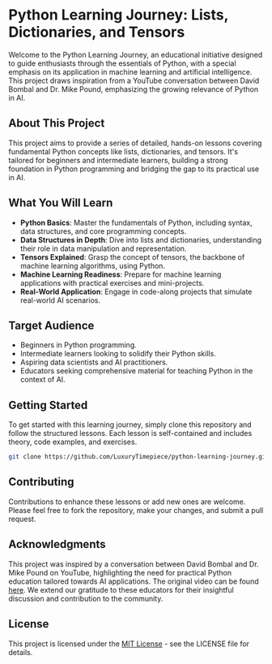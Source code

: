 

# Python Learning Journey: Lists, Dictionaries, and Tensors

Welcome to the Python Learning Journey, an educational initiative designed to guide enthusiasts through the essentials of Python, with a special emphasis on its application in machine learning and artificial intelligence. This project draws inspiration from a YouTube conversation between David Bombal and Dr. Mike Pound, emphasizing the growing relevance of Python in AI.

## About This Project

This project aims to provide a series of detailed, hands-on lessons covering fundamental Python concepts like lists, dictionaries, and tensors. It's tailored for beginners and intermediate learners, building a strong foundation in Python programming and bridging the gap to its practical use in AI.

## What You Will Learn

- **Python Basics**: Master the fundamentals of Python, including syntax, data structures, and core programming concepts.
- **Data Structures in Depth**: Dive into lists and dictionaries, understanding their role in data manipulation and representation.
- **Tensors Explained**: Grasp the concept of tensors, the backbone of machine learning algorithms, using Python.
- **Machine Learning Readiness**: Prepare for machine learning applications with practical exercises and mini-projects.
- **Real-World Application**: Engage in code-along projects that simulate real-world AI scenarios.

## Target Audience

- Beginners in Python programming.
- Intermediate learners looking to solidify their Python skills.
- Aspiring data scientists and AI practitioners.
- Educators seeking comprehensive material for teaching Python in the context of AI.

## Getting Started

To get started with this learning journey, simply clone this repository and follow the structured lessons. Each lesson is self-contained and includes theory, code examples, and exercises.

```bash
git clone https://github.com/LuxuryTimepiece/python-learning-journey.git
```

## Contributing

Contributions to enhance these lessons or add new ones are welcome. Please feel free to fork the repository, make your changes, and submit a pull request.

## Acknowledgments

This project was inspired by a conversation between David Bombal and Dr. Mike Pound on YouTube, highlighting the need for practical Python education tailored towards AI applications. The original video can be found [here](https://www.youtube.com/watch?v=x1TqLcz_ug0). We extend our gratitude to these educators for their insightful discussion and contribution to the community.

## License

This project is licensed under the [MIT License](LICENSE) - see the LICENSE file for details.

